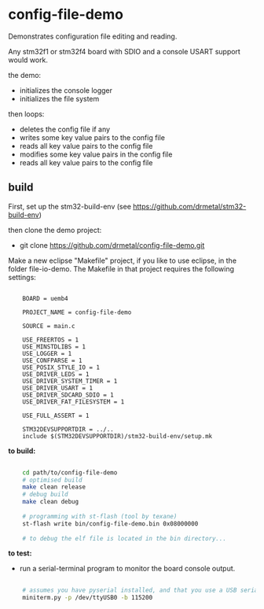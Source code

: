 config-file-demo
================

Demonstrates configuration file editing and reading. 

Any stm32f1 or stm32f4 board with SDIO and a console USART support would work.

the demo:

  - initializes the console logger
  - initializes the file system 
 
then loops:
 
  - deletes the config file if any
  - writes some key value pairs to the config file
  - reads all key value pairs to the config file
  - modifies some key value pairs in the config file
  - reads all key value pairs to the config file


build
-----

First, set up the stm32-build-env (see https://github.com/drmetal/stm32-build-env)
 
then clone the demo project:
 
 - git clone https://github.com/drmetal/config-file-demo.git
  
Make a new eclipse "Makefile" project, if you like to use eclipse, in the folder file-io-demo.
The Makefile in that project requires the following settings:
 
``` make 

	BOARD = uemb4
	
	PROJECT_NAME = config-file-demo
	
	SOURCE = main.c
	
	USE_FREERTOS = 1
	USE_MINSTDLIBS = 1
	USE_LOGGER = 1
	USE_CONFPARSE = 1
	USE_POSIX_STYLE_IO = 1
	USE_DRIVER_LEDS = 1
	USE_DRIVER_SYSTEM_TIMER = 1
	USE_DRIVER_USART = 1
	USE_DRIVER_SDCARD_SDIO = 1
	USE_DRIVER_FAT_FILESYSTEM = 1
	
	USE_FULL_ASSERT = 1
	
	STM32DEVSUPPORTDIR = ../..
	include $(STM32DEVSUPPORTDIR)/stm32-build-env/setup.mk

```
 
**to build:**

``` bash 
	
	cd path/to/config-file-demo
	# optimised build
	make clean release
	# debug build
	make clean debug
	
	# programming with st-flash (tool by texane)
	st-flash write bin/config-file-demo.bin 0x08000000
	
	# to debug the elf file is located in the bin directory...
```

**to test:**

 - run a serial-terminal program to monitor the board console output.

 
``` bash
	
	# assumes you have pyserial installed, and that you use a USB serial port cable
	miniterm.py -p /dev/ttyUSB0 -b 115200

```
